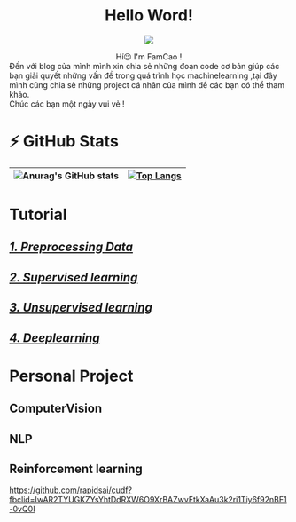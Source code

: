 
<div align="center" >
    <h1>  Hello Word! </h1>
</div>


<p align="center">
    <img src="https://media2.giphy.com/media/gjrYDwbjnK8x36xZIO/giphy.gif?cid=ecf05e473h2ld3jqhwcjj2e6gj2k8ovy1t9qr7ub6rq8uegk&rid=giphy.gif&ct=s">
</p>

<div align="center">
Hí😉 
I'm FamCao ! <br>
</div>

<div align="left">
Đến với blog của mình mình xin chia sẻ những đoạn code cơ bản giúp các bạn giải 
quyết những vấn đề trong quá trình học machinelearning ,tại đây mình cũng chia sẻ
những project cá nhân của mình để các bạn có thể tham khảo.<br>
Chúc các bạn một ngày vui vẻ ! <br>
</div>

# ⚡ GitHub Stats
![Anurag's GitHub stats](https://github-readme-stats.vercel.app/api?username=Coder-C18&show_icons=true&theme=radical)|[![Top Langs](https://github-readme-stats.vercel.app/api/top-langs/?username=Coder-C18&langs_count=3&theme=radical)](https://github.com/anuraghazra/github-readme-stats)
|:------------:|:-------------:|


# Tutorial
## [*1. Preprocessing Data* ](https://github.com/Coder-C18/data_science)
## [*2. Supervised learning*](https://github.com/Coder-C18/Tutorial/tree/main/Supervised%20learning)
## [*3. Unsupervised learning*](https://github.com/Coder-C18/Tutorial/tree/main/Supervised%20learning)
## [*4. Deeplearning*](https://github.com/Coder-C18/Tutorial/tree/main/Deeplearning)



# Personal Project
## ComputerVision
## NLP
## Reinforcement learning
https://github.com/rapidsai/cudf?fbclid=IwAR2TYUGKZYsYhtDdRXW6O9XrBAZwvFtkXaAu3k2ri1Tiy6f92nBF1-0vQ0I
